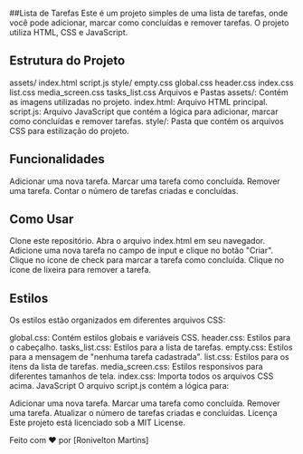 ##Lista de Tarefas
Este é um projeto simples de uma lista de tarefas, onde você pode adicionar, marcar como concluídas e remover tarefas. O projeto utiliza HTML, CSS e JavaScript.

## Estrutura do Projeto
assets/
index.html
script.js
style/
    empty.css
    global.css
    header.css
    index.css
    list.css
    media_screen.css
    tasks_list.css
    Arquivos e Pastas
assets/: Contém as imagens utilizadas no projeto.
index.html: Arquivo HTML principal.
script.js: Arquivo JavaScript que contém a lógica para adicionar, marcar como concluídas e remover tarefas.
style/: Pasta que contém os arquivos CSS para estilização do projeto.

## Funcionalidades

Adicionar uma nova tarefa.
Marcar uma tarefa como concluída.
Remover uma tarefa.
Contar o número de tarefas criadas e concluídas.

## Como Usar
Clone este repositório.
Abra o arquivo index.html em seu navegador.
Adicione uma nova tarefa no campo de input e clique no botão "Criar".
Clique no ícone de check para marcar a tarefa como concluída.
Clique no ícone de lixeira para remover a tarefa.
## Estilos

Os estilos estão organizados em diferentes arquivos CSS:

global.css: Contém estilos globais e variáveis CSS.
header.css: Estilos para o cabeçalho.
tasks_list.css: Estilos para a lista de tarefas.
empty.css: Estilos para a mensagem de "nenhuma tarefa cadastrada".
list.css: Estilos para os itens da lista de tarefas.
media_screen.css: Estilos responsivos para diferentes tamanhos de tela.
index.css: Importa todos os arquivos CSS acima.
JavaScript
O arquivo script.js contém a lógica para:

Adicionar uma nova tarefa.
Marcar uma tarefa como concluída.
Remover uma tarefa.
Atualizar o número de tarefas criadas e concluídas.
Licença
Este projeto está licenciado sob a MIT License.

Feito com ❤️ por [Ronivelton Martins]
